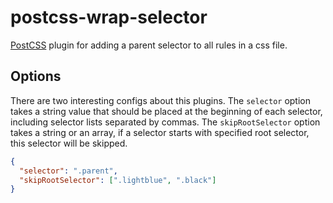 # postcss-wrap-selector

[PostCSS](https://github.com/postcss/postcss) plugin for adding a parent selector to all rules in a css file.

## Options

There are two interesting configs about this plugins. The `selector` option takes a string value that should be placed at the beginning of each selector, including selector lists separated by commas. The `skipRootSelector` option takes a string or an array, if a selector starts with specified root selector, this selector will be skipped.

```json
{
  "selector": ".parent",
  "skipRootSelector": [".lightblue", ".black"]
}
```
